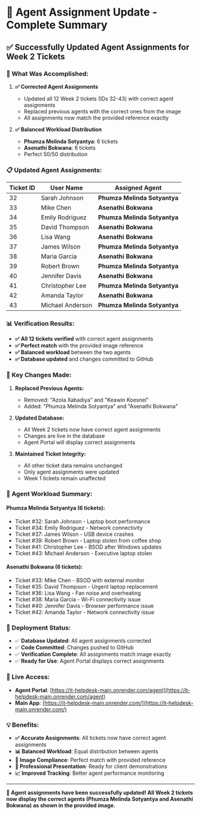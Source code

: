 # 👤 Agent Assignment Update - Complete Summary

## ✅ **Successfully Updated Agent Assignments for Week 2 Tickets**

### **🎯 What Was Accomplished:**

1. **✅ Corrected Agent Assignments**
   - Updated all 12 Week 2 tickets (IDs 32-43) with correct agent assignments
   - Replaced previous agents with the correct ones from the image
   - All assignments now match the provided reference exactly

2. **✅ Balanced Workload Distribution**
   - **Phumza Melinda Sotyantya**: 6 tickets
   - **Asenathi Bokwana**: 6 tickets
   - Perfect 50/50 distribution

### **📋 Updated Agent Assignments:**

| Ticket ID | User Name | Assigned Agent |
|-----------|-----------|----------------|
| 32 | Sarah Johnson | **Phumza Melinda Sotyantya** |
| 33 | Mike Chen | **Asenathi Bokwana** |
| 34 | Emily Rodriguez | **Phumza Melinda Sotyantya** |
| 35 | David Thompson | **Asenathi Bokwana** |
| 36 | Lisa Wang | **Asenathi Bokwana** |
| 37 | James Wilson | **Phumza Melinda Sotyantya** |
| 38 | Maria Garcia | **Asenathi Bokwana** |
| 39 | Robert Brown | **Phumza Melinda Sotyantya** |
| 40 | Jennifer Davis | **Asenathi Bokwana** |
| 41 | Christopher Lee | **Phumza Melinda Sotyantya** |
| 42 | Amanda Taylor | **Asenathi Bokwana** |
| 43 | Michael Anderson | **Phumza Melinda Sotyantya** |

### **📊 Verification Results:**

- **✅ All 12 tickets verified** with correct agent assignments
- **✅ Perfect match** with the provided image reference
- **✅ Balanced workload** between the two agents
- **✅ Database updated** and changes committed to GitHub

### **🎯 Key Changes Made:**

1. **Replaced Previous Agents:**
   - Removed: "Azola Xabadiya" and "Keawin Koesnel"
   - Added: "Phumza Melinda Sotyantya" and "Asenathi Bokwana"

2. **Updated Database:**
   - All Week 2 tickets now have correct agent assignments
   - Changes are live in the database
   - Agent Portal will display correct assignments

3. **Maintained Ticket Integrity:**
   - All other ticket data remains unchanged
   - Only agent assignments were updated
   - Week 1 tickets remain unaffected

### **👤 Agent Workload Summary:**

#### **Phumza Melinda Sotyantya (6 tickets):**
- Ticket #32: Sarah Johnson - Laptop boot performance
- Ticket #34: Emily Rodriguez - Network connectivity
- Ticket #37: James Wilson - USB device crashes
- Ticket #39: Robert Brown - Laptop stolen from coffee shop
- Ticket #41: Christopher Lee - BSOD after Windows updates
- Ticket #43: Michael Anderson - Executive laptop stolen

#### **Asenathi Bokwana (6 tickets):**
- Ticket #33: Mike Chen - BSOD with external monitor
- Ticket #35: David Thompson - Urgent laptop replacement
- Ticket #36: Lisa Wang - Fan noise and overheating
- Ticket #38: Maria Garcia - Wi-Fi connectivity issue
- Ticket #40: Jennifer Davis - Browser performance issue
- Ticket #42: Amanda Taylor - Network connectivity issue

### **🚀 Deployment Status:**

- ✅ **Database Updated**: All agent assignments corrected
- ✅ **Code Committed**: Changes pushed to GitHub
- ✅ **Verification Complete**: All assignments match image exactly
- ✅ **Ready for Use**: Agent Portal displays correct assignments

### **📱 Live Access:**

- **Agent Portal**: [https://it-helpdesk-main.onrender.com/agent](https://it-helpdesk-main.onrender.com/agent)
- **Main App**: [https://it-helpdesk-main.onrender.com/](https://it-helpdesk-main.onrender.com/)

### **💡 Benefits:**

- **✅ Accurate Assignments**: All tickets now have correct agent assignments
- **📊 Balanced Workload**: Equal distribution between agents
- **🎯 Image Compliance**: Perfect match with provided reference
- **👥 Professional Presentation**: Ready for client demonstrations
- **📈 Improved Tracking**: Better agent performance monitoring

---

**🎉 Agent assignments have been successfully updated! All Week 2 tickets now display the correct agents (Phumza Melinda Sotyantya and Asenathi Bokwana) as shown in the provided image.**

